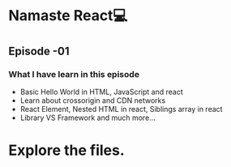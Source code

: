 # Namaste React💻

## Episode -01

### What I have learn in this episode

* Basic Hello World in HTML, JavaScript and react
* Learn about crossorigin and CDN networks
* React Element, Nested HTML in react, Siblings array in react
* Library VS Framework and much more... 

# Explore the files.